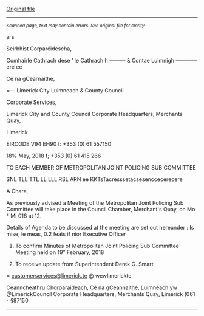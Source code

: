 [Original file](https://www.limerick.ie/sites/default/files/media/documents/2018-05/met%20jpc%20agenda.pdf)

---
*<small>Scanned page, text may contain errors. See original file for clarity</small>*  

ars

Seirbhist Corparéidescha,

Comhairle Cathrach dese
‘ le Cathrach h
——— & Contae Luimnigh ———— ere ee

Cé na gCearnaithe,

=— Limerick City Luimneach
& County Council

Corporate Services,

Limerick City and County Council
Corporate Headquarters,
Merchants Quay,

Limerick

EIRCODE V94 EH90
t: +353 (0) 61 557150

18% May, 2018 f; +353 (0) 61 415 266

TO EACH MEMBER OF METROPOLITAN JOINT POLICING SUB COMMITTEE

SNL TLL TTL LL LLL RSL ARN ee KKTsTacresssetacsesenccecerecere

A Chara,

As previously advised a Meeting of the Metropolitan Joint Policing Sub Committee will take place in
the Council Chamber, Merchant's Quay, on Mo * Mi 018 at 12.

Details of Agenda to be discussed at the meeting are set out hereunder :
Is mise, le meas,
0.2
feats
if nior Executive Officer

1. To confirm Minutes of Metropolitan Joint Policing Sub Committee Meeting held on 19”
February, 2018

2. To receive update from Superintendent Derek G. Smart

= customerservices@limerick.te
@ wewlimerickte

Ceanncheathru Chorparaideach, Cé na gCeannaithe, Luimneach yw @LimerickCouncil
Corporate Headquarters, Merchants Quay, Limerick (061 - §87150


---
